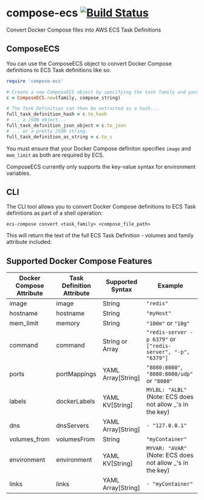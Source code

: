 # compose-ecs [![Build Status](https://travis-ci.com/spaceapegames/compose-ecs.svg?token=PLVFspnXYyAs4yV7xzCM&branch=master)](https://travis-ci.com/spaceapegames/compose-ecs)
Convert Docker Compose files into AWS ECS Task Definitions


## ComposeECS
You can use the ComposeECS object to convert Docker Compose definitions to ECS Task definitions like so:
```ruby
require 'compose-ecs'

# Create a new ComposeECS object by specifying the task family and passing in the Docker Compose string.
c = ComposeECS.new(family, compose_string)

# The Task Definition can then be extracted as a hash...
full_task_definition_hash = c.to_hash
# ... a JSON object...
full_task_definition_json_object = c.to_json
# ... or a pretty JSON string.
full_task_definition_as_string = c.to_s
```

You must ensure that your Docker Compose definiton specifies `image` and `mem_limit` as both are required by ECS.

ComposeECS currently only supports the key-value syntax for environment variables.
## CLI
The CLI tool allows you to convert Docker Compose definitions to ECS Task definitions as part of a shell operation:

`ecs-compose convert <task_family> <compose_file_path>`

This will return the text of the full ECS Task Definition - volumes and family attribute included.

## Supported Docker Compose Features

| Docker Compose Attribute | Task Definition Attribute | Supported Syntax  | Example                                                      |
|--------------------------|---------------------------|-------------------|--------------------------------------------------------------|
| image                    | image                     | String            | `"redis"`                                                    |
| hostname                 | hostname                  | String            | `"myHost"`                                                   |
| mem_limit                | memory                    | String            | `"100m"` or `"10g"`                                          |
| command                  | command                   | String or Array   | `"redis-server -p 6379"` or `["redis-server", "-p", "6379"]` |
| ports                    | portMappings              | YAML Array[String]| `"8080:8080"`, `"8080:8080/udp"` or `"8080"`                 |
| labels                   | dockerLabels              | YAML KV[String]   | `MYLBL: "ALBL"` (Note: ECS does not allow _'s in the key)    |
| dns                      | dnsServers                | YAML Array[String]| `- "127.0.0.1"`                                              |
| volumes_from             | volumesFrom               | String            | `"myContainer"`                                              |
| environment              | environment               | YAML KV[String]   | `MYVAR: "AVAR"` (Note: ECS does not allow _'s in the key)    |
| links                    | links                     | YAML Array[String]| `- "myContainer"`                                                |
